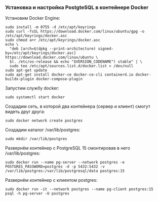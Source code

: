 ### Установка и настройка PostgteSQL в контейнере Docker ###
Установим Docker Engine:
```
sudo install -m 0755 -d /etc/apt/keyrings
sudo curl -fsSL https://download.docker.com/linux/ubuntu/gpg -o /etc/apt/keyrings/docker.asc
sudo chmod a+r /etc/apt/keyrings/docker.asc
echo \
  "deb [arch=$(dpkg --print-architecture) signed-by=/etc/apt/keyrings/docker.asc] https://download.docker.com/linux/ubuntu \
  $(. /etc/os-release && echo "$VERSION_CODENAME") stable" | \
  sudo tee /etc/apt/sources.list.d/docker.list > /dev/null
sudo apt-get update
sudo apt-get install docker-ce docker-ce-cli containerd.io docker-buildx-plugin docker-compose-plugin
```
Запустим службу docker:
```
sudo systemctl start docker
```
Создадим сеть, в которой два контейнера (сервер и клиент) смогут видеть друг друга:
```
sudo docker network create postgres
```
Создадим каталог /var/lib/postgres:
```
sudo mkdir /var/lib/postgres
```
Развернём контейнер с PostgreSQL 15 смонтировав в него /var/lib/postgres:
```
sudo docker run --name pg-server --network postgres -e POSTGRES_PASSWORD=postgres -d -p 5432:5432 -v /var/lib/postgres:/var/lib/postgresql/data postgres:15
```
Развернём контейнер с клиентом postgres:
```
sudo docker run -it --network postgres --name pg-client postgres:15 psql -h pg-server -U postgres
```
